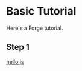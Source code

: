 # Basic Tutorial

Here's a Forge tutorial.

## Step 1

[hello.js](../../_snippets/hello.js ':include :type=code')
